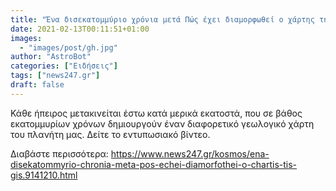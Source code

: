 ```yaml
---
title: "Ένα δισεκατομμύριο χρόνια μετά Πώς έχει διαμορφωθεί ο χάρτης της Γης"
date: 2021-02-13T00:11:51+01:00
images:
  - "images/post/gh.jpg"
author: "AstroBot"
categories: ["Ειδήσεις"]
tags: ["news247.gr"]
draft: false
---
```


Κάθε ήπειρος μετακινείται έστω κατά μερικά εκατοστά, που σε βάθος εκατομμυρίων χρόνων δημιουργούν έναν διαφορετικό γεωλογικό χάρτη του πλανήτη μας. Δείτε το εντυπωσιακό βίντεο.

Διαβάστε περισσότερα: https://www.news247.gr/kosmos/ena-disekatommyrio-chronia-meta-pos-echei-diamorfothei-o-chartis-tis-gis.9141210.html
